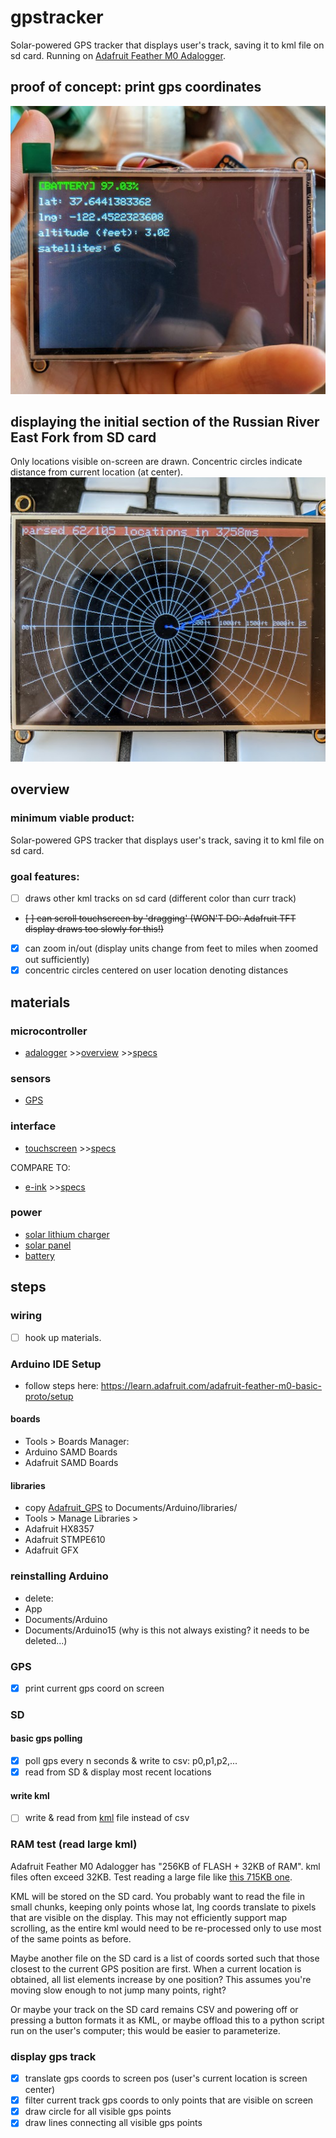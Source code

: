 # gpstracker
Solar-powered GPS tracker that displays user's track, saving it to kml file on sd card. Running on [Adafruit Feather M0 Adalogger](https://www.adafruit.com/product/2796).

## proof of concept: print gps coordinates
![an image examplar](./examples/proofofconcept1.jpg)

## displaying the initial section of the Russian River East Fork from SD card
Only locations visible on-screen are drawn. Concentric circles indicate distance from current location (at center).
![an image examplar](./examples/proofofconcept2.jpg)

## overview

### minimum viable product:
Solar-powered GPS tracker that displays user's track, saving it to kml file on sd card.

### goal features:
- [ ] draws other kml tracks on sd card (different color than curr track)
- <del>[ ] can scroll touchscreen by 'dragging' (WON'T DO: Adafruit TFT display draws too slowly for this!)</del>
- [X] can zoom in/out (display units change from feet to miles when zoomed out sufficiently)
- [X] concentric circles centered on user location denoting distances

## materials

### microcontroller
- [adalogger](https://www.adafruit.com/product/2796) >>[overview](https://learn.adafruit.com/adafruit-feather-m0-adalogger/overview) >>[specs](https://cdn-learn.adafruit.com/downloads/pdf/adafruit-feather-m0-adalogger.pdf)

### sensors
- [GPS](https://www.adafruit.com/product/746)

### interface
- [touchscreen](https://learn.adafruit.com/adafruit-3-5-tft-featherwing/overview) >>[specs](https://cdn-learn.adafruit.com/downloads/pdf/adafruit-3-5-tft-featherwing.pdf)

COMPARE TO:
- [e-ink](https://learn.adafruit.com/adafruit-eink-display-breakouts) >>[specs](https://cdn-learn.adafruit.com/downloads/pdf/adafruit-eink-display-breakouts.pdf)

### power
- [solar lithium charger](https://www.adafruit.com/product/390)
- [solar panel](https://www.adafruit.com/product/3809)
- [battery](https://www.adafruit.com/product/2011)

## steps

### wiring
- [ ] hook up materials.

### Arduino IDE Setup
- follow steps here: https://learn.adafruit.com/adafruit-feather-m0-basic-proto/setup
#### boards
- Tools > Boards Manager: 
- Arduino SAMD Boards
- Adafruit SAMD Boards
#### libraries
- copy [Adafruit_GPS](https://github.com/adafruit/Adafruit_GPS) to Documents/Arduino/libraries/
- Tools > Manage Libraries > 
- Adafruit HX8357
- Adafruit STMPE610
- Adafruit GFX

### reinstalling Arduino
- delete:
- App
- Documents/Arduino
- Documents/Arduino15 (why is this not always existing? it needs to be deleted...)

### GPS
- [X] print current gps coord on screen

### SD

#### basic gps polling
- [X] poll gps every n seconds & write to csv: p0,p1,p2,...
- [X] read from SD & display most recent locations

#### write kml
- [ ] write & read from [kml](./kml.md) file instead of csv

### RAM test (read large kml)
Adafruit Feather M0 Adalogger has "256KB of FLASH + 32KB of RAM". kml files often exceed 32KB. Test reading a large file like [this 715KB one](./examples/kml/costa_rica_track.kml). 

KML will be stored on the SD card. You probably want to read the file in small chunks, keeping only points whose lat, lng coords translate to pixels that are visible on the display. This may not efficiently support map scrolling, as the entire kml would need to be re-processed only to use most of the same points as before. 

Maybe another file on the SD card is a list of coords sorted such that those closest to the current GPS position are first. When a current location is obtained, all list elements increase by one position? This assumes you're moving slow enough to not jump many points, right?

Or maybe your track on the SD card remains CSV and powering off or pressing a button formats it as KML, or maybe offload this to a python script run on the user's computer; this would be easier to parameterize.

### display gps track
- [X] translate gps coords to screen pos (user's current location is screen center)
- [X] filter current track gps coords to only points that are visible on screen
- [X] draw circle for all visible gps points
- [X] draw lines connecting all visible gps points
